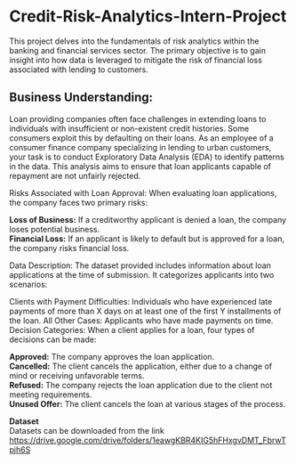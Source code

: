 # Credit-Risk-Analytics-Intern-Project
This project delves into the fundamentals of risk analytics within the banking and financial services sector. The primary objective is to gain insight into how data is leveraged to mitigate the risk of financial loss associated with lending to customers.
## Business Understanding:
Loan providing companies often face challenges in extending loans to individuals with insufficient or non-existent credit histories. Some consumers exploit this by defaulting on their loans. As an employee of a consumer finance company specializing in lending to urban customers, your task is to conduct Exploratory Data Analysis (EDA) to identify patterns in the data. This analysis aims to ensure that loan applicants capable of repayment are not unfairly rejected.

Risks Associated with Loan Approval:
When evaluating loan applications, the company faces two primary risks:

**Loss of Business:** If a creditworthy applicant is denied a loan, the company loses potential business.<br>
**Financial Loss:** If an applicant is likely to default but is approved for a loan, the company risks financial loss.

Data Description:
The dataset provided includes information about loan applications at the time of submission. It categorizes applicants into two scenarios:

Clients with Payment Difficulties: Individuals who have experienced late payments of more than X days on at least one of the first Y installments of the loan.
All Other Cases: Applicants who have made payments on time.
Decision Categories:
When a client applies for a loan, four types of decisions can be made:

**Approved:** The company approves the loan application.<br>
**Cancelled:** The client cancels the application, either due to a change of mind or receiving unfavorable terms.<br>
**Refused:** The company rejects the loan application due to the client not meeting requirements.<br>
**Unused Offer:** The client cancels the loan at various stages of the process.

**Dataset**<br>
Datasets can be downloaded from the link https://drive.google.com/drive/folders/1eawgKBR4KIG5hFHxgvDMT_FbrwTpjh6S

